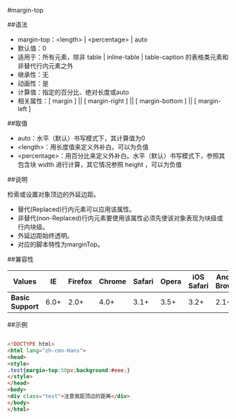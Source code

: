 #margin-top

##语法

- margin-top：&lt;length&gt; | &lt;percentage&gt; | auto
- 默认值：0
- 适用于：所有元素，除非 table | inline-table | table-caption 的表格类元素和非替代行内元素之外
- 继承性：无
- 动画性：是
- 计算值：指定的百分比、绝对长度或auto
- 相关属性：[ margin ] || [ margin-right ] || [ margin-bottom ] || [ margin-left ]


##取值

- auto：水平（默认）书写模式下，其计算值为0
- &lt;length&gt;：用长度值来定义外补白。可以为负值
- &lt;percentage&gt;：用百分比来定义外补白。水平（默认）书写模式下，参照其包含块 width 进行计算，其它情况参照 height ，可以为负值


##说明

检索或设置对象顶边的外延边距。

- 替代(Replaced)行内元素可以应用该属性。
- 非替代(non-Replaced)行内元素要使用该属性必须先使该对象表现为块级或行内块级。
- 外延边距始终透明。
- 对应的脚本特性为marginTop。


##兼容性


<table class="compatible">
<thead>
	<tr>
		<th>Values</th>
		<th>IE</th>
		<th>Firefox</th>
		<th>Chrome</th>
		<th>Safari</th>
		<th>Opera</th>
		<th>iOS Safari</th>
		<th>Android Browser</th>
		<th>Android Chrome</th>
	</tr>
</thead>
<tbody>
	<tr>
		<td><strong>Basic Support</strong></td>
		<td class="support">6.0+</td>
		<td class="support">2.0+</td>
		<td class="support">4.0+</td>
		<td class="support">3.1+</td>
		<td class="support">3.5+</td>
		<td class="support">3.2+</td>
		<td class="support">2.1+</td>
		<td class="support">18.0+</td>
	</tr>
</tbody>
</table>




##示例

```html

<!DOCTYPE html>
<html lang="zh-cmn-Hans">
<head>
<style>
.test{margin-top:50px;background:#eee;}
</style>
</head>
<body>
<div class="test">注意我距顶边的距离</div>
</body>
</html>

```
